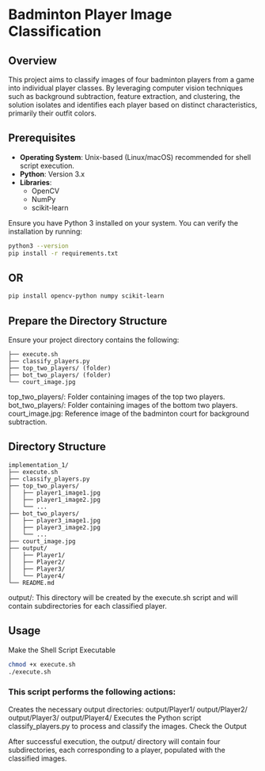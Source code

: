 # Badminton Player Image Classification

## Overview

This project aims to classify images of four badminton players from a game into individual player classes. By leveraging computer vision techniques such as background subtraction, feature extraction, and clustering, the solution isolates and identifies each player based on distinct characteristics, primarily their outfit colors.

## Prerequisites

- **Operating System**: Unix-based (Linux/macOS) recommended for shell script execution.
- **Python**: Version 3.x
- **Libraries**:
  - OpenCV
  - NumPy
  - scikit-learn

Ensure you have Python 3 installed on your system. You can verify the installation by running:

```bash
python3 --version
pip install -r requirements.txt
```
## OR
```bash
pip install opencv-python numpy scikit-learn
```
## Prepare the Directory Structure

Ensure your project directory contains the following:
```implementation_1/
├── execute.sh
├── classify_players.py
├── top_two_players/ (folder)
├── bot_two_players/ (folder)
└── court_image.jpg
```
top_two_players/: Folder containing images of the top two players.
bot_two_players/: Folder containing images of the bottom two players.
court_image.jpg: Reference image of the badminton court for background subtraction.

## Directory Structure

```
implementation_1/
├── execute.sh
├── classify_players.py
├── top_two_players/
│   ├── player1_image1.jpg
│   ├── player1_image2.jpg
│   └── ...
├── bot_two_players/
│   ├── player3_image1.jpg
│   ├── player3_image2.jpg
│   └── ...
├── court_image.jpg
├── output/
│   ├── Player1/
│   ├── Player2/
│   ├── Player3/
│   └── Player4/
└── README.md
```
output/: This directory will be created by the execute.sh script and will contain subdirectories for each classified player.

## Usage
Make the Shell Script Executable
```bash
chmod +x execute.sh
./execute.sh
```
### This script performs the following actions:

Creates the necessary output directories:
output/Player1/
output/Player2/
output/Player3/
output/Player4/
Executes the Python script classify_players.py to process and classify the images.
Check the Output

After successful execution, the output/ directory will contain four subdirectories, each corresponding to a player, populated with the classified images.

